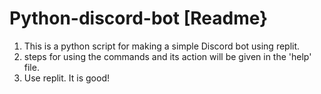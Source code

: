 # Python-discord-bot [Readme}

1. This is a python script for making a simple Discord bot using replit.
2. steps for using the commands and its action will be given in the 'help' file.
3. Use replit. It is good!
